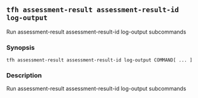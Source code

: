 ## `tfh assessment-result assessment-result-id log-output`

Run assessment-result assessment-result-id log-output subcommands

### Synopsis

    tfh assessment-result assessment-result-id log-output COMMAND[ ... ]

### Description

Run assessment-result assessment-result-id log-output subcommands

